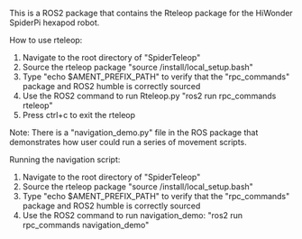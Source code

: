 This is a ROS2 package that contains the Rteleop package for the HiWonder SpiderPi hexapod robot.

How to use rteleop:
1) Navigate to the root directory of "SpiderTeleop"
2) Source the rteleop package "source /install/local_setup.bash"
3) Type "echo $AMENT_PREFIX_PATH" to verify that the "rpc_commands" package and ROS2 humble is correctly sourced
4) Use the ROS2 command to run Rteleop.py "ros2 run rpc_commands rteleop"
5) Press ctrl+c to exit the rteleop

Note: There is a "navigation_demo.py" file in the ROS package that demonstrates how user could run a series of movement scripts. 

Running the navigation script:
1) Navigate to the root directory of "SpiderTeleop"
2) Source the rteleop package "source /install/local_setup.bash"
3) Type "echo $AMENT_PREFIX_PATH" to verify that the "rpc_commands" package and ROS2 humble is correctly sourced
4) Use the ROS2 command to run navigation_demo: "ros2 run rpc_commands navigation_demo"
